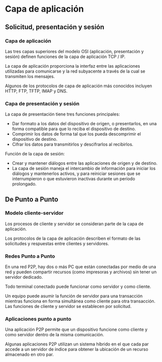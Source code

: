 # Capa de aplicación

## Solicitud, presentación y sesión

### Capa de aplicación

Las tres capas superiores del modelo OSI (aplicación, presentación y sesión) definen funciones de la capa de aplicación TCP / IP.

La capa de aplicación proporciona la interfaz entre las aplicaciones utilizadas para comunicarse y la red subyacente a través de la cual se transmiten los mensajes.

Algunos de los protocolos de capa de aplicación más conocidos incluyen HTTP, FTP, TFTP, IMAP y DNS.

### Capa de presentación y sesión

La capa de presentación tiene tres funciones principales:

- Dar formato a los datos del dispositivo de origen, o presentarlos, en una forma compatible para que lo reciba el dispositivo de destino.
- Comprimir los datos de forma tal que los pueda descomprimir el dispositivo de destino.
- Cifrar los datos para transmitirlos y descifrarlos al recibirlos.

Función de la capa de sesión:

- Crear y mantener diálogos entre las aplicaciones de origen y de destino. 
- La capa de sesión maneja el intercambio de información para iniciar los diálogos y mantenerlos activos, y para reiniciar sesiones que se interrumpieron o que estuvieron inactivas durante un período prolongado.

## De Punto a Punto

### Modelo cliente-servidor

Los procesos de cliente y servidor se consideran parte de la capa de aplicación.

Los protocolos de la capa de aplicación describen el formato de las solicitudes y respuestas entre clientes y servidores.

### Redes Punto a Punto

En una red P2P, hay dos o más PC que están conectadas por medio de una red y pueden compartir recursos (como impresoras y archivos) sin tener un servidor dedicado.

Todo terminal conectado puede funcionar como servidor y como cliente.

Un equipo puede asumir la función de servidor para una transacción mientras funciona en forma simultánea como cliente para otra transacción. Las funciones de cliente y servidor se establecen por solicitud.

### Aplicaciones punto a punto

Una aplicación P2P permite que un dispositivo funcione como cliente y como servidor dentro de la misma comunicación.

Algunas aplicaciones P2P utilizan un sistema híbrido en el que cada par accede a un servidor de índice para obtener la ubicación de un recurso almacenado en otro par.


